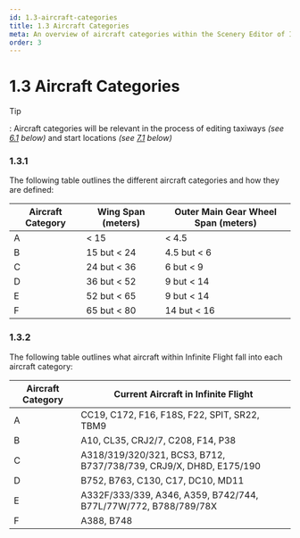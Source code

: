 ```yaml
---
id: 1.3-aircraft-categories
title: 1.3 Aircraft Categories
meta: An overview of aircraft categories within the Scenery Editor of Infinite Flight.
order: 3
---
```




# 1.3 Aircraft Categories



Tip

: Aircraft categories will be relevant in the process of editing taxiways *(see [6.1](/guide/scenery-editor-manual/6.-taxiways/6.1-editing-taxiways) below)* and start locations *(see [7.1](/guide/scenery-editor-manual/7.-start-locations/7.1-editing-start-locations) below)*



### 1.3.1

The following table outlines the different aircraft categories and how they are defined:

| Aircraft Category | Wing Span (meters) | Outer Main Gear Wheel Span (meters) |
| ----------------- | ------------------ | ----------------------------------- |
| A                 | < 15               | < 4.5                               |
| B                 | 15 but < 24        | 4.5 but < 6                         |
| C                 | 24 but < 36        | 6 but < 9                           |
| D                 | 36 but < 52        | 9 but < 14                          |
| E                 | 52 but < 65        | 9 but < 14                          |
| F                 | 65 but < 80        | 14 but < 16                         |



### 1.3.2

The following table outlines what aircraft within Infinite Flight fall into each aircraft category:

| Aircraft Category | Current Aircraft in Infinite Flight                          |
| ----------------- | ------------------------------------------------------------ |
| A                 | CC19, C172, F16, F18S, F22, SPIT, SR22, TBM9                 |
| B                 | A10, CL35, CRJ2/7, C208, F14, P38                            |
| C                 | A318/319/320/321, BCS3, B712, B737/738/739, CRJ9/X, DH8D, E175/190 |
| D                 | B752, B763, C130, C17, DC10, MD11                            |
| E                 | A332F/333/339, A346, A359, B742/744, B77L/77W/772, B788/789/78X |
| F                 | A388, B748                                                   |

